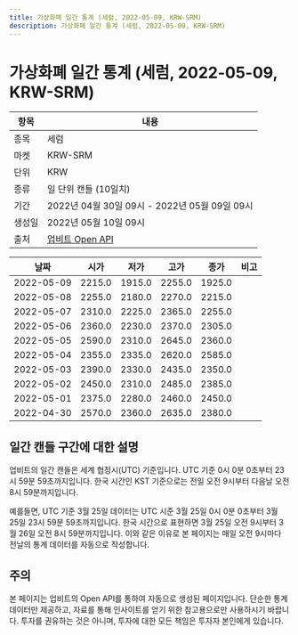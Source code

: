 ```yaml
---
title: 가상화폐 일간 통계 (세럼, 2022-05-09, KRW-SRM)
description: 가상화폐 일간 통계 (세럼, 2022-05-09, KRW-SRM)
---
```



가상화폐 일간 통계 (세럼, 2022-05-09, KRW-SRM)
===

|항목|내용|
|--|--|
|종목|세럼|
|마켓|KRW-SRM|
|단위|KRW|
|종류|일 단위 캔들 (10일치)|
|기간|2022년 04월 30일 09시 - 2022년 05월 09일 09시|
|생성일|2022년 05월 10일 09시|
|출처|[업비트 Open API](https://docs.upbit.com)|


|날짜|시가|저가|고가|종가|비고|
|--|--|--|--|--|--|
|2022-05-09|2215.0|1915.0|2255.0|1925.0|    |
|2022-05-08|2255.0|2180.0|2270.0|2215.0|    |
|2022-05-07|2310.0|2225.0|2365.0|2255.0|    |
|2022-05-06|2360.0|2230.0|2370.0|2305.0|    |
|2022-05-05|2590.0|2310.0|2645.0|2360.0|    |
|2022-05-04|2355.0|2335.0|2620.0|2585.0|    |
|2022-05-03|2390.0|2330.0|2435.0|2350.0|    |
|2022-05-02|2450.0|2310.0|2485.0|2385.0|    |
|2022-05-01|2375.0|2280.0|2460.0|2450.0|    |
|2022-04-30|2570.0|2360.0|2635.0|2380.0|    |


일간 캔들 구간에 대한 설명
---


업비트의 일간 캔들은 세계 협정시(UTC) 기준입니다. 
UTC 기준 0시 0분 0초부터 23시 59분 59초까지입니다. 
한국 시간인 KST 기준으로는 전일 오전 9시부터 다음날 오전 8시 59분까지입니다. 


예를들면, UTC 기준 3월 25일 데이터는 UTC 시준 3월 25일 0시 0분 0초부터 3월 25일 23시 59분 59초까지입니다. 
한국 시간으로 표현하면 3월 25일 오전 9시부터 3월 26일 오전 8시 59분까지입니다. 
이와 같은 이유로 본 페이지는 매일 오전 9시마다 전날의 통계 데이터를 자동으로 작성합니다. 


주의
---


본 페이지는 업비트의 Open API를 통하여 자동으로 생성된 페이지입니다. 
단순한 통계 데이터만 제공하고, 자료를 통해 인사이트를 얻기 위한 참고용으로만 사용하시기 바랍니다. 
투자를 권유하는 것은 아니며, 투자에 대한 모든 책임은 투자자 본인에게 있습니다. 
